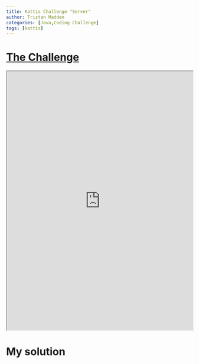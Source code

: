 ```yaml
---
title: Kattis Challenge "Server"
author: Tristan Madden
categories: [Java,Coding Challenge]
tags: [kattis]
---
```

<h1><a href="https://open.kattis.com/problems/server">The Challenge</a></h1>
<iframe src="https://open.kattis.com/problems/server" width="100%" height="700px"></iframe>
<h1>My solution</h1>
<script src="https://gist.github.com/Trimad/2a981d9c43d388ea079d8288d2da0a93.js"></script>